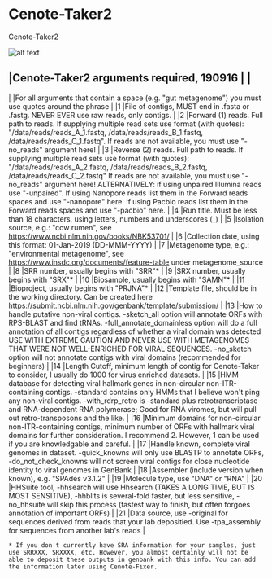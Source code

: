 # Cenote-Taker2
Cenote-Taker2

![alt text](https://github.com/mtisza1/Cenote-Taker2/blob/master/cenote-taker2_schematic_190920.png)


|Cenote-Taker2 arguments required, 190916	| |
-------------------------------
|	|For all arguments that contain a space (e.g. "gut metagenome") you must use quotes around the phrase |
|1	|File of contigs, MUST end in .fasta or .fastg. NEVER EVER use raw reads, only contigs. |
|2	|Forward (1) reads. Full path to reads. If supplying multiple read sets use format (with quotes): "/data/reads/reads_A_1.fastq, /data/reads/reads_B_1.fastq, /data/reads/reads_C_1.fastq". If reads are not available, you must use "-no_reads" argument here! |
|3	|Reverse (2) reads. Full path to reads. If supplying multiple read sets use format (with quotes): "/data/reads/reads_A_2.fastq, /data/reads/reads_B_2.fastq, /data/reads/reads_C_2.fastq" If reads are not available, you must use "-no_reads" argument here! ALTERNATIVELY: if using unpaired Illumina reads use "-unpaired". If using Nanopore reads list them in the Forward reads spaces and use "-nanopore" here. If using Pacbio reads list them in the Forward reads spaces and use "-pacbio" here. |
|4	|Run title. Must be less than 18 characters, using letters, numbers and underscores (_) |
|5	|Isolation source, e.g.: "cow rumen", see https://www.ncbi.nlm.nih.gov/books/NBK53701/ |
|6	|Collection date, using this format: 01-Jan-2019 (DD-MMM-YYYY) |
|7	|Metagenome type, e.g.: "environmental metagenome", see https://www.insdc.org/documents/feature-table under metagenome_source |
|8	|SRR number, usually begins with "SRR"* |
|9	|SRX number, usually begins with "SRX"* |
|10	|Biosample, usually begins with "SAMN"* |
|11	|Bioproject, usually begins with "PRJNA"* |
|12	|Template file, should be in the working directory. Can be created here https://submit.ncbi.nlm.nih.gov/genbank/template/submission/ |
|13	|How to handle putative non-viral contigs. -sketch_all option will annotate ORFs with RPS-BLAST and find tRNAs. -full_annotate_domainless option will do a full annotation of all contigs regardless of whether a viral domain was detected USE WITH EXTREME CAUTION AND NEVER USE WITH METAGENOMES THAT WERE NOT WELL-ENRICHED FOR VIRAL SEQUENCES. -no_sketch option will not annotate contigs with viral domains (recommended for beginners) |
|14	|Length Cutoff, minimum length of contig for Cenote-Taker to consider, I usually do 1000 for virus enriched datasets. |
|15	|HMM database for detecting viral hallmark genes in non-circular non-ITR-containing contigs. -standard contains only HMMs that I believe won't ping any non-viral contigs. -with_rdrp_retro is -standard plus retrotranscriptase and RNA-dependent RNA polymerase; Good for RNA viromes, but will pull out retro-transposons and the like. |
|16	|Minimum domains for non-circular non-ITR-containing contigs, minimum number of ORFs with hallmark viral domains for further consideration. I recommend 2. However, 1 can be used if you are knowledgable and careful. |
|17	|Handle known, complete viral genomes in dataset. -quick_knowns will only use BLASTP to annotate ORFs, -do_not_check_knowns will not screen viral contigs for close nucleotide identity to viral genomes in GenBank |
|18	|Assembler (include version when known), e.g. "SPAdes v3.1.2" |
|19	|Molecule type, use "DNA" or "RNA" |
|20	|HHSuite tool, -hhsearch will use Hhsearch (TAKES A LONG TIME, BUT IS MOST SENSITIVE), -hhblits is several-fold faster, but less sensitive, -no_hhsuite will skip this process (fastest way to finish, but often forgoes annotation of important ORFs) |
|21	|Data source, use -original for sequences derived from reads that your lab depositied. Use -tpa_assembly for sequences from another lab's reads |
	
	* If you don't currently have SRA information for your samples, just use SRRXXX, SRXXXX, etc. However, you almost certainly will not be able to deposit these outputs in genbank with this info. You can add the information later using Cenote-Fixer.

